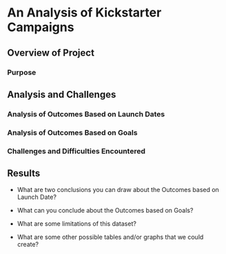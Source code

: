 # An Analysis of Kickstarter Campaigns

## Overview of Project

### Purpose

## Analysis and Challenges

### Analysis of Outcomes Based on Launch Dates

### Analysis of Outcomes Based on Goals

### Challenges and Difficulties Encountered


## Results

- What are two conclusions you can draw about the Outcomes based on Launch Date?

- What can you conclude about the Outcomes based on Goals?

- What are some limitations of this dataset?

- What are some other possible tables and/or graphs that we could create?
